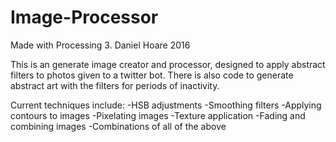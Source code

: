 # Image-Processor
Made with Processing 3.
Daniel Hoare 2016

This is an generate image creator and processor, designed to apply abstract filters to photos given to a twitter bot. 
There is also code to generate abstract art with the filters for periods of inactivity.

Current techniques include:
-HSB adjustments
-Smoothing filters
-Applying contours to images
-Pixelating images
-Texture application
-Fading and combining images
-Combinations of all of the above
